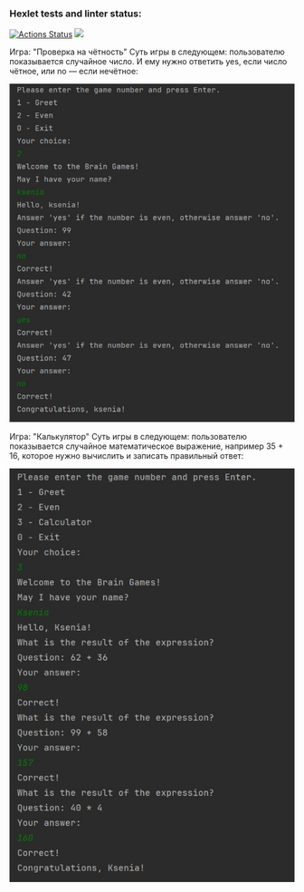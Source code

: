### Hexlet tests and linter status:
[![Actions Status](https://github.com/Kseniya1991/java-project-61/actions/workflows/hexlet-check.yml/badge.svg)](https://github.com/Kseniya1991/java-project-61/actions)
<a href="https://codeclimate.com/github/Kseniya1991/java-project-61/maintainability"><img src="https://api.codeclimate.com/v1/badges/b6e317c852a05aa4ed14/maintainability" /></a>


Игра: "Проверка на чётность"
Суть игры в следующем: пользователю показывается случайное число. 
И ему нужно ответить yes, если число чётное, или no — если нечётное:

![](https://github.com/Kseniya1991/java-project-61/blob/main/gameRun.jpg)

Игра: "Калькулятор"
Суть игры в следующем: пользователю показывается случайное математическое выражение, 
например 35 + 16, которое нужно вычислить и записать правильный ответ:

![](https://github.com/Kseniya1991/java-project-61/blob/main/calculatorGame.jpg)